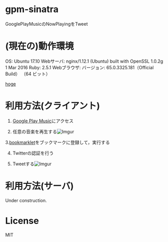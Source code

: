 # gpm-sinatra
GooglePlayMusicのNowPlayingをTweet

# (現在の)動作環境
OS: Ubuntu 17.10
Webサーバ: nginx/1.12.1 (Ubuntu) built with OpenSSL 1.0.2g  1 Mar 2016
Ruby: 2.5.1
Webブラウザ: バージョン: 65.0.3325.181（Official Build） （64 ビット）

<a href="javascript:alert();">hoge</a>
# 利用方法(クライアント)

1. [Google Play Music](https://play.google.com/music/listen)にアクセス

2. 任意の音楽を再生する![Imgur](https://i.imgur.com/VBaK4vS.png)

3.<a href="javascript:!function(){var a=document.querySelector('#currently-playing-title').innerHTML,b=document.querySelector('#player-artist').innerHTML,c=document.querySelector('.player-album').innerHTML,d=document.querySelector('img[slot=image]').src.split('=')[0],e=encodeURIComponent('Now playing: '+a+' - '+b+' in '+c+' #NowPlaying');window.open('http://gpm.atri-konami.mydns.jp/?text='+e+'&img_url='+d,'','width=550, height=420')}();">bookmarklet</a>をブックマークに登録して，実行する

4. Twitterの認証を行う

5. Tweetする![Imgur](https://i.imgur.com/W9cyStr.png)

# 利用方法(サーバ)

Under construction.

# License
MIT
